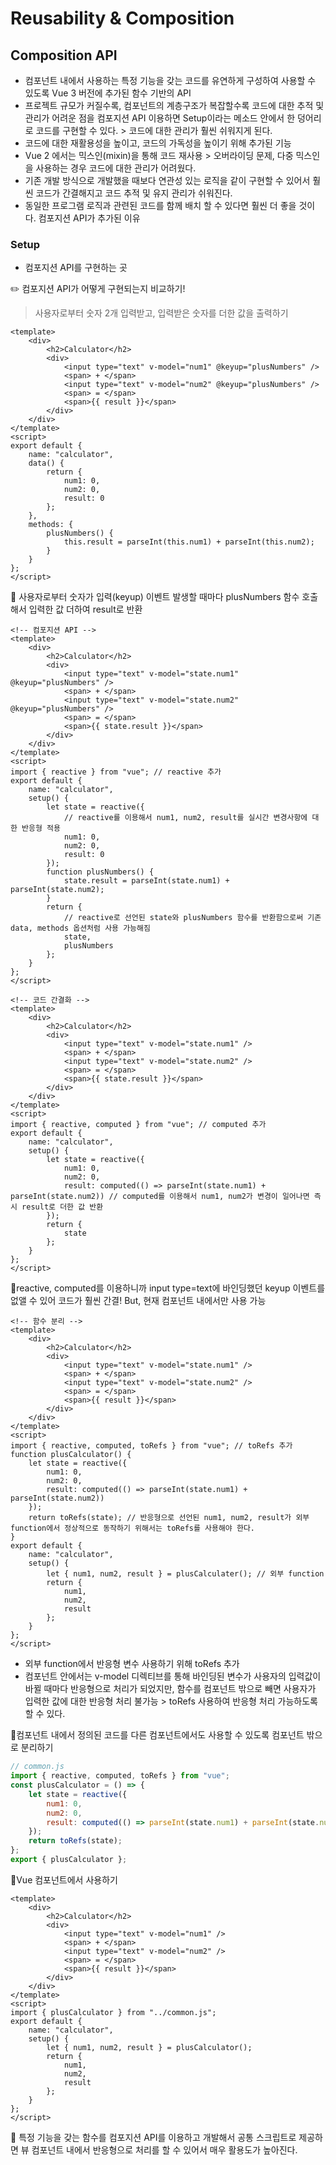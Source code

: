 # Reusability & Composition

## Composition API

-   컴포넌트 내에서 사용하는 특정 기능을 갖는 코드를 유연하게 구성하여 사용할 수 있도록 Vue 3 버전에 추가된 함수 기반의 API
-   프로젝트 규모가 커질수록, 컴포넌트의 계층구조가 복잡할수록 코드에 대한 추적 및 관리가 어려운 점을 컴포지션 API 이용하면 Setup이라는 메소드 안에서 한 덩어리로 코드를 구현할 수 있다. > 코드에 대한 관리가 훨씬 쉬워지게 된다.
-   코드에 대한 재활용성을 높이고, 코드의 가독성을 높이기 위해 추가된 기능
-   Vue 2 에서는 믹스인(mixin)을 통해 코드 재사용 > 오버라이딩 문제, 다중 믹스인을 사용하는 경우 코드에 대한 관리가 어려웠다.
-   기존 개발 방식으로 개발했을 때보다 연관성 있는 로직을 같이 구현할 수 있어서 훨씬 코드가 간결해지고 코드 추적 및 유지 관리가 쉬워진다.
-   동일한 프로그램 로직과 관련된 코드를 함께 배치 할 수 있다면 훨씬 더 좋을 것이다. 컴포지션 API가 추가된 이유

### Setup

-   컴포지션 API를 구현하는 곳

✏️ 컴포지션 API가 어떻게 구현되는지 비교하기!

> 사용자로부터 숫자 2개 입력받고, 입력받은 숫자를 더한 값을 출력하기

```vue
<template>
    <div>
        <h2>Calculator</h2>
        <div>
            <input type="text" v-model="num1" @keyup="plusNumbers" />
            <span> + </span>
            <input type="text" v-model="num2" @keyup="plusNumbers" />
            <span> = </span>
            <span>{{ result }}</span>
        </div>
    </div>
</template>
<script>
export default {
    name: "calculator",
    data() {
        return {
            num1: 0,
            num2: 0,
            result: 0
        };
    },
    methods: {
        plusNumbers() {
            this.result = parseInt(this.num1) + parseInt(this.num2);
        }
    }
};
</script>
```

🚀 사용자로부터 숫자가 입력(keyup) 이벤트 발생할 때마다 plusNumbers 함수 호출해서 입력한 값 더하여 result로 반환

```vue
<!-- 컴포지션 API -->
<template>
    <div>
        <h2>Calculator</h2>
        <div>
            <input type="text" v-model="state.num1" @keyup="plusNumbers" />
            <span> + </span>
            <input type="text" v-model="state.num2" @keyup="plusNumbers" />
            <span> = </span>
            <span>{{ state.result }}</span>
        </div>
    </div>
</template>
<script>
import { reactive } from "vue"; // reactive 추가
export default {
    name: "calculator",
    setup() {
        let state = reactive({
            // reactive를 이용해서 num1, num2, result를 실시간 변경사항에 대한 반응형 적용
            num1: 0,
            num2: 0,
            result: 0
        });
        function plusNumbers() {
            state.result = parseInt(state.num1) + parseInt(state.num2);
        }
        return {
            // reactive로 선언된 state와 plusNumbers 함수를 반환함으로써 기존 data, methods 옵션처럼 사용 가능해짐
            state,
            plusNumbers
        };
    }
};
</script>

<!-- 코드 간결화 -->
<template>
    <div>
        <h2>Calculator</h2>
        <div>
            <input type="text" v-model="state.num1" />
            <span> + </span>
            <input type="text" v-model="state.num2" />
            <span> = </span>
            <span>{{ state.result }}</span>
        </div>
    </div>
</template>
<script>
import { reactive, computed } from "vue"; // computed 추가
export default {
    name: "calculator",
    setup() {
        let state = reactive({
            num1: 0,
            num2: 0,
            result: computed(() => parseInt(state.num1) + parseInt(state.num2)) // computed를 이용해서 num1, num2가 변경이 일어나면 즉시 result로 더한 값 반환
        });
        return {
            state
        };
    }
};
</script>
```

🚀reactive, computed를 이용하니까 input type=text에 바인딩했던 keyup 이벤트를 없앨 수 있어 코드가 훨씬 간결! But, 현재 컴포넌트 내에서만 사용 가능

```vue
<!-- 함수 분리 -->
<template>
    <div>
        <h2>Calculator</h2>
        <div>
            <input type="text" v-model="state.num1" />
            <span> + </span>
            <input type="text" v-model="state.num2" />
            <span> = </span>
            <span>{{ result }}</span>
        </div>
    </div>
</template>
<script>
import { reactive, computed, toRefs } from "vue"; // toRefs 추가
function plusCalculator() {
    let state = reactive({
        num1: 0,
        num2: 0,
        result: computed(() => parseInt(state.num1) + parseInt(state.num2))
    });
    return toRefs(state); // 반응형으로 선언된 num1, num2, result가 외부 function에서 정상적으로 동작하기 위해서는 toRefs를 사용해야 한다.
}
export default {
    name: "calculator",
    setup() {
        let { num1, num2, result } = plusCalculater(); // 외부 function
        return {
            num1,
            num2,
            result
        };
    }
};
</script>
```

-   외부 function에서 반응형 변수 사용하기 위해 toRefs 추가
-   컴포넌트 안에서는 v-model 디렉티브를 통해 바인딩된 변수가 사용자의 입력값이 바뀔 때마다 반응형으로 처리가 되었지만, 함수를 컴포넌트 밖으로 빼면 사용자가 입력한 값에 대한 반응형 처리 불가능 > toRefs 사용하여 반응형 처리 가능하도록 할 수 있다.

🚀컴포넌트 내에서 정의된 코드를 다른 컴포넌트에서도 사용할 수 있도록 컴포넌트 밖으로 분리하기

```js
// common.js
import { reactive, computed, toRefs } from "vue";
const plusCalculator = () => {
    let state = reactive({
        num1: 0,
        num2: 0,
        result: computed(() => parseInt(state.num1) + parseInt(state.num2))
    });
    return toRefs(state);
};
export { plusCalculator };
```

🚀Vue 컴포넌트에서 사용하기

```vue
<template>
    <div>
        <h2>Calculator</h2>
        <div>
            <input type="text" v-model="num1" />
            <span> + </span>
            <input type="text" v-model="num2" />
            <span> = </span>
            <span>{{ result }}</span>
        </div>
    </div>
</template>
<script>
import { plusCalculator } from "../common.js";
export default {
    name: "calculator",
    setup() {
        let { num1, num2, result } = plusCalculator();
        return {
            num1,
            num2,
            result
        };
    }
};
</script>
```

🚀 특정 기능을 갖는 함수를 컴포지션 API를 이용하고 개발해서 공통 스크립트로 제공하면 뷰 컴포넌트 내에서 반응형으로 처리를 할 수 있어서 매우 활용도가 높아진다.
